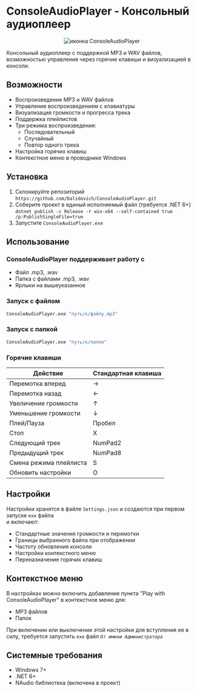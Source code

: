# ConsoleAudioPlayer - Консольный аудиоплеер

<p align="center">
  <img src="./ConsoleAudioPlayer/1-39_icon-icons.com_69190.ico" alt="иконка ConsoleAudioPlayer">
</p>
<div align="left">

Консольный аудиоплеер с поддержкой MP3 и WAV файлов, возможностью управления через горячие клавиши и визуализацией в консоли.

## Возможности

- Воспроизведение MP3 и WAV файлов
- Управление воспроизведением с клавиатуры
- Визуализация громкости и прогресса трека
- Поддержка плейлистов
- Три режима воспроизведения:
  - Последовательный
  - Случайный
  - Повтор одного трека
- Настройка горячих клавиш
- Контекстное меню в проводнике Windows

## Установка

1. Склонируйте репозиторий  
`https://github.com/Dalidovich/ConsoleAudioPlayer.git`
2. Соберите проект в единый исполняемый файл (требуется .NET 6+)  
`dotnet publish -c Release -r win-x64 --self-contained true /p:PublishSingleFile=true`
3. Запустите `ConsoleAudioPlayer.exe`


## Использование

### ConsoleAudioPlayer поддерживает работу с
- Файл .mp3, .wav
- Папка с файлами .mp3, .wav
- Ярлыки на вышеуказанное

### Запуск с файлом
```bash
ConsoleAudioPlayer.exe "путь/к/файлу.mp3" 
```
### Запуск с папкой
```bash
ConsoleAudioPlayer.exe "путь/к/папке"
```

### Горячие клавиши

| Действие               | Стандартная клавиша |
|------------------------|---------------------|
| Перемотка вперед       | →                   |
| Перемотка назад        | ←                   |
| Увеличение громкости   | ↑                   |
| Уменьшение громкости   | ↓                   |
| Плей/Пауза             | Пробел              |
| Стоп                   | X                   |
| Следующий трек         | NumPad2             |
| Предыдущий трек        | NumPad8             |
| Смена режима плейлиста | S                   |
| Обновить настройки     | O                   |

## Настройки

Настройки хранятся в файле `Settings.json` и создаются при первом запуске `exe` файла  
и включают:

- Стандартные значения громкости и перемотки
- Границы выбранного файла при отображении
- Частоту обновления консоли
- Настройки контекстного меню
- Переназначение горячих клавиш

## Контекстное меню

В настройках можно включить добавление пункта "Play with ConsoleAudioPlayer" в контекстное меню для:
- MP3 файлов
- Папок

При включении или выключении этой настройки для вступления ее в силу, требуется запустить `exe` файл *``От имени Администратора``*

## Системные требования

- Windows 7+
- .NET 6+
- NAudio библиотека (включена в проект)
